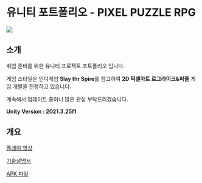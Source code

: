 # 유니티 포트폴리오 - PIXEL PUZZLE RPG

<img src="https://user-images.githubusercontent.com/6329345/246642080-2bff6899-4a13-4fe0-abdf-dc36d50e9386.png"/>

## 소개
취업 준비를 위한 유니티 프로젝트 포트폴리오 입니다.  

게임 스타일은 인디게임 <b>Slay thr Spire</b>를 참고하여 <b>2D 픽셀아트 로그라이크&퍼즐</b> 게임 개발을 진행하고 있습니다.  

계속해서 업데이트 중이니 많은 관심 부탁드리겠습니다.

<b>Unity Version : 2021.3.25f1</b>

## 개요
[플레이 영상](https://www.youtube.com/watch?v=SW4AwwsP-a8)

[기술설명서](https://docs.google.com/document/d/1N3lImrTnghEW11pdnEbehVWwhnnaYxNs1eNXutQLy4k/edit)

[APK 파일](https://drive.google.com/drive/folders/199aqAqvT2XcT2XICYeFV3IEV2PCJSOMV?usp=drive_link)
